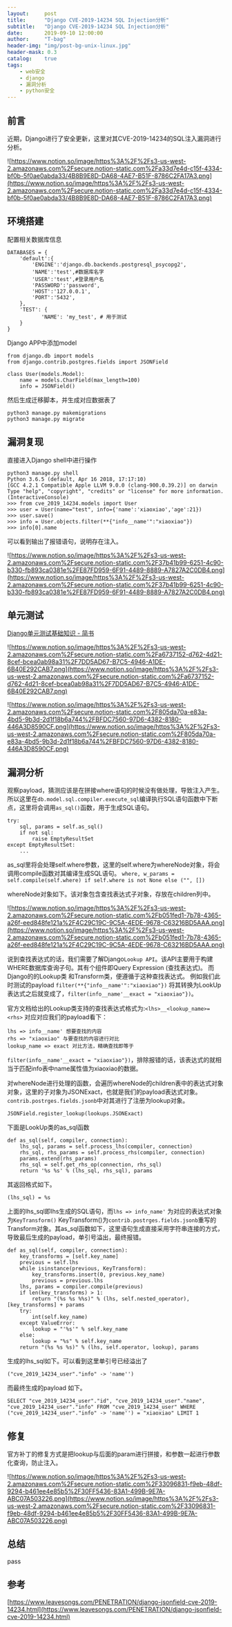```yaml
---
layout:     post
title:      "Django CVE-2019-14234 SQL Injection分析"
subtitle:   "Django CVE-2019-14234 SQL Injection分析"
date:       2019-09-10 12:00:00
author:     "T-bag"
header-img: "img/post-bg-unix-linux.jpg"
header-mask: 0.3
catalog:    true
tags:
    - web安全
    - django
    - 漏洞分析
    - python安全
---
```


## 前言

近期，Django进行了安全更新，这里对其CVE-2019-14234的SQL注入漏洞进行分析。

![https://www.notion.so/image/https%3A%2F%2Fs3-us-west-2.amazonaws.com%2Fsecure.notion-static.com%2Fa33d7e4d-c15f-4334-bf0b-5f0ae0abda33/4B8B9E8D-DA68-4AE7-B51F-8786C2FA17A3.png](https://www.notion.so/image/https%3A%2F%2Fs3-us-west-2.amazonaws.com%2Fsecure.notion-static.com%2Fa33d7e4d-c15f-4334-bf0b-5f0ae0abda33/4B8B9E8D-DA68-4AE7-B51F-8786C2FA17A3.png)

## 环境搭建

配置相关数据库信息

    DATABASES = {
        'default':{
            'ENGINE':'django.db.backends.postgresql_psycopg2',
            'NAME':'test',#数据库名字
            'USER':'test',#登录用户名
            'PASSWORD':'password',
            'HOST':'127.0.0.1',
            'PORT':'5432',
        },
        'TEST': {
               'NAME': 'my_test', # 用于测试
        }
    }

Django APP中添加model

    from django.db import models
    from django.contrib.postgres.fields import JSONField
    
    class User(models.Model):
        name = models.CharField(max_length=100)
        info = JSONField()

然后生成迁移脚本，并生成对应数据表了

    python3 manage.py makemigrations
    python3 manage.py migrate

## 漏洞复现

直接进入Django shell中进行操作

    python3 manage.py shell
    Python 3.6.5 (default, Apr 16 2018, 17:17:10)
    [GCC 4.2.1 Compatible Apple LLVM 9.0.0 (clang-900.0.39.2)] on darwin
    Type "help", "copyright", "credits" or "license" for more information.
    (InteractiveConsole)
    >>> from cve_2019_14234.models import User
    >>> user = User(name="test", info={'name':'xiaoxiao','age':21})
    >>> user.save()
    >>> info = User.objects.filter(**{"info__name'":"xiaoxiao"})
    >>> info[0].name

可以看到输出了报错语句，说明存在注入。

![https://www.notion.so/image/https%3A%2F%2Fs3-us-west-2.amazonaws.com%2Fsecure.notion-static.com%2F37b41b99-6251-4c90-b330-fb893ca0381e%2FE87FD959-6F91-4489-8889-A7827A2C0DB4.png](https://www.notion.so/image/https%3A%2F%2Fs3-us-west-2.amazonaws.com%2Fsecure.notion-static.com%2F37b41b99-6251-4c90-b330-fb893ca0381e%2FE87FD959-6F91-4489-8889-A7827A2C0DB4.png)

## 单元测试

[Django单元测试基础知识 - 简书](https://www.jianshu.com/p/34267dd79ad6)

![https://www.notion.so/image/https%3A%2F%2Fs3-us-west-2.amazonaws.com%2Fsecure.notion-static.com%2Fa6737152-d762-4d21-8cef-bcea0ab98a31%2F7DD5AD67-B7C5-4946-A1DE-6B40E292CAB7.png](https://www.notion.so/image/https%3A%2F%2Fs3-us-west-2.amazonaws.com%2Fsecure.notion-static.com%2Fa6737152-d762-4d21-8cef-bcea0ab98a31%2F7DD5AD67-B7C5-4946-A1DE-6B40E292CAB7.png)

![https://www.notion.so/image/https%3A%2F%2Fs3-us-west-2.amazonaws.com%2Fsecure.notion-static.com%2F805da70a-e83a-4bd5-9b3d-2d1f18b6a744%2FBFDC7560-97D6-4382-8180-446A3D8590CF.png](https://www.notion.so/image/https%3A%2F%2Fs3-us-west-2.amazonaws.com%2Fsecure.notion-static.com%2F805da70a-e83a-4bd5-9b3d-2d1f18b6a744%2FBFDC7560-97D6-4382-8180-446A3D8590CF.png)

## 漏洞分析

观察payload，猜测应该是在拼接where语句的时候没有做处理，导致注入产生。所以这里在`db.model.sql.compiler.execute_sql`编译执行SQL语句函数中下断点，这里将会调用`as_sql()`函数，用于生成SQL语句。

    try:
        sql, params = self.as_sql()
        if not sql:
            raise EmptyResultSet
    except EmptyResultSet:
        ...

as_sql里将会处理self.where参数，这里的self.where为whereNode对象，将会调用compile函数对其编译生成SQL语句。
`where, w_params = self.compile(self.where) if self.where is not None else ("", [])`

whereNode对象如下。该对象包含查找表达式子对象，存放在children列中。

![https://www.notion.so/image/https%3A%2F%2Fs3-us-west-2.amazonaws.com%2Fsecure.notion-static.com%2Fb051fed1-7b78-4365-a26f-eed848fe121a%2F4C29C19C-9C5A-4EDE-9678-C63216BD5AAA.png](https://www.notion.so/image/https%3A%2F%2Fs3-us-west-2.amazonaws.com%2Fsecure.notion-static.com%2Fb051fed1-7b78-4365-a26f-eed848fe121a%2F4C29C19C-9C5A-4EDE-9678-C63216BD5AAA.png)

说到查找表达式的话，我们需要了解Django`Lookup API`。该API主要用于构建WHERE数据库查询子句。其有个组件即Query Expression (查找表达式)。
而Django的的Lookup类 和Transform类，便遵循于这种查找表达式。
例如我们此时测试的payload `filter(**{"info__name'":"xiaoxiao"})` 将其转换为LookUp表达式之后就变成了，`filter(info__name'__exact = "xiaoxiao"})`。

官方文档给出的Lookup类支持的查找表达式格式为:`<lhs>__<lookup_name>=<rhs>`
对应对应我们的payload看下：

    lhs => info__name' 想要查找的内容
    rhs => "xiaoxiao" 与要查找的内容进行对比
    lookup_name => exact 对比方法，精确查找即等于

`filter(info__name'__exact = "xiaoxiao"})`，排除报错的话，该表达式的就相当于匹配info表中name属性值为xiaoxiao的数据。

对whereNode进行处理的函数，会遍历whereNode的children表中的表达式对象对象，这里的子对象为JSONExact，也就是我们的payload表达式对象。`contrib.postrges.fields.jsonb`中对其进行了注册为lookup对象。

    JSONField.register_lookup(lookups.JSONExact)

下面是LookUp类的as_sql函数

    def as_sql(self, compiler, connection):
        lhs_sql, params = self.process_lhs(compiler, connection)
        rhs_sql, rhs_params = self.process_rhs(compiler, connection)
        params.extend(rhs_params)
        rhs_sql = self.get_rhs_op(connection, rhs_sql)
        return '%s %s' % (lhs_sql, rhs_sql), params

其返回格式如下。

    (lhs_sql) = %s

上面的lhs_sql即lhs生成的SQL语句，而`lhs => info_name'` 为对应的表达式对象为`KeyTransform()` KeyTransform()为`contrib.postrges.fields.jsonb`重写的Transform对象。其as_sql函数如下，这里语句生成直接采用字符串连接的方式，导致最后生成的payload，单引号溢出，最终报错。

    def as_sql(self, compiler, connection):
        key_transforms = [self.key_name]
        previous = self.lhs
        while isinstance(previous, KeyTransform):
            key_transforms.insert(0, previous.key_name)
            previous = previous.lhs
        lhs, params = compiler.compile(previous)
        if len(key_transforms) > 1:
            return "(%s %s %%s)" % (lhs, self.nested_operator), [key_transforms] + params
        try:
            int(self.key_name)
        except ValueError:
            lookup = "'%s'" % self.key_name
        else:
            lookup = "%s" % self.key_name
        return "(%s %s %s)" % (lhs, self.operator, lookup), params

生成的lhs_sql如下。可以看到这里单引号已经溢出了

    ("cve_2019_14234_user"."info" -> 'name'')

而最终生成的payload 如下。

    SELECT "cve_2019_14234_user"."id", "cve_2019_14234_user"."name", "cve_2019_14234_user"."info" FROM "cve_2019_14234_user" WHERE ("cve_2019_14234_user"."info" -> 'name'') = "xiaoxiao" LIMIT 1

## 修复

官方补丁的修复方式是把lookup与后面的param进行拼接，和参数一起进行参数化查询，防止注入。

![https://www.notion.so/image/https%3A%2F%2Fs3-us-west-2.amazonaws.com%2Fsecure.notion-static.com%2F33096831-f9eb-48df-9294-b461ee4e85b5%2F30FF5436-83A1-499B-9E7A-ABC07A503226.png](https://www.notion.so/image/https%3A%2F%2Fs3-us-west-2.amazonaws.com%2Fsecure.notion-static.com%2F33096831-f9eb-48df-9294-b461ee4e85b5%2F30FF5436-83A1-499B-9E7A-ABC07A503226.png)

## 总结

pass

## 参考

[https://www.leavesongs.com/PENETRATION/django-jsonfield-cve-2019-14234.html](https://www.leavesongs.com/PENETRATION/django-jsonfield-cve-2019-14234.html)
